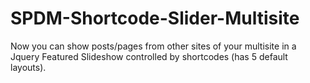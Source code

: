 # SPDM-Shortcode-Slider-Multisite
Now you can show posts/pages from other sites of your multisite in a Jquery Featured Slideshow controlled by shortcodes (has 5 default layouts).
